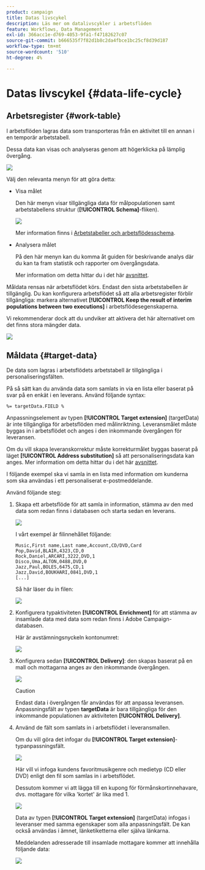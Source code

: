 ```yaml
---
product: campaign
title: Datas livscykel
description: Läs mer om datalivscykler i arbetsflöden
feature: Workflows, Data Management
exl-id: 366acc1e-d769-4053-9fa1-f47182627c07
source-git-commit: b666535f7f82d1b8c2da4fbce1bc25cf8d39d187
workflow-type: tm+mt
source-wordcount: '510'
ht-degree: 4%

---
```


# Datas livscykel {#data-life-cycle}



## Arbetsregister {#work-table}

I arbetsflöden lagras data som transporteras från en aktivitet till en annan i en temporär arbetstabell.

Dessa data kan visas och analyseras genom att högerklicka på lämplig övergång.

![](assets/wf-right-click-analyze.png)

Välj den relevanta menyn för att göra detta:

* Visa målet

  Den här menyn visar tillgängliga data för målpopulationen samt arbetstabellens struktur (**[!UICONTROL Schema]**-fliken).

  ![](assets/wf-right-click-display.png)

  Mer information finns i [Arbetstabeller och arbetsflödesschema](monitoring-workflow-execution.md#worktables-and-workflow-schema).

* Analysera målet

  På den här menyn kan du komma åt guiden för beskrivande analys där du kan ta fram statistik och rapporter om övergångsdata.

  Mer information om detta hittar du i det här [avsnittet](../../reporting/using/using-the-descriptive-analysis-wizard.md).

Måldata rensas när arbetsflödet körs. Endast den sista arbetstabellen är tillgänglig. Du kan konfigurera arbetsflödet så att alla arbetsregister förblir tillgängliga: markera alternativet **[!UICONTROL Keep the result of interim populations between two executions]** i arbetsflödesegenskaperna.

Vi rekommenderar dock att du undviker att aktivera det här alternativet om det finns stora mängder data.

![](assets/wf-purge-data-option.png)

## Måldata {#target-data}

De data som lagras i arbetsflödets arbetstabell är tillgängliga i personaliseringsfälten.

På så sätt kan du använda data som samlats in via en lista eller baserat på svar på en enkät i en leverans. Använd följande syntax:

```
%= targetData.FIELD %
```

Anpassningselement av typen **[!UICONTROL Target extension]** (targetData) är inte tillgängliga för arbetsflöden med målinriktning. Leveransmålet måste byggas in i arbetsflödet och anges i den inkommande övergången för leveransen.

Om du vill skapa leveranskorrektur måste korrekturmålet byggas baserat på läget **[!UICONTROL Address substitution]** så att personaliseringsdata kan anges. Mer information om detta hittar du i det här [avsnittet](../../delivery/using/steps-defining-the-target-population.md#using-address-substitution-in-proof).

I följande exempel ska vi samla in en lista med information om kunderna som ska användas i ett personaliserat e-postmeddelande.

Använd följande steg:

1. Skapa ett arbetsflöde för att samla in information, stämma av den med data som redan finns i databasen och starta sedan en leverans.

   ![](assets/wf-targetdata-sample-1.png)

   I vårt exempel är filinnehållet följande:

   ```
   Music,First name,Last name,Account,CD/DVD,Card
   Pop,David,BLAIR,4323,CD,0
   Rock,Daniel,ARCARI,3222,DVD,1
   Disco,Uma,ALTON,0488,DVD,0
   Jazz,Paul,BOLES,6475,CD,1
   Jazz,David,BOUKHARI,0841,DVD,1
   [...]
   ```

   Så här läser du in filen:

   ![](assets/wf-targetdata-sample-2.png)

1. Konfigurera typaktiviteten **[!UICONTROL Enrichment]** för att stämma av insamlade data med data som redan finns i Adobe Campaign-databasen.

   Här är avstämningsnyckeln kontonumret:

   ![](assets/wf-targetdata-sample-3.png)

1. Konfigurera sedan **[!UICONTROL Delivery]**: den skapas baserat på en mall och mottagarna anges av den inkommande övergången.

   ![](assets/wf-targetdata-sample-4.png)

   >[!CAUTION]
   >
   >Endast data i övergången får användas för att anpassa leveransen. Anpassningsfält av typen **targetData** är bara tillgängliga för den inkommande populationen av aktiviteten **[!UICONTROL Delivery]**.

1. Använd de fält som samlats in i arbetsflödet i leveransmallen.

   Om du vill göra det infogar du **[!UICONTROL Target extension]**-typanpassningsfält.

   ![](assets/wf-targetdata-sample-5.png)

   Här vill vi infoga kundens favoritmusikgenre och medietyp (CD eller DVD) enligt den fil som samlas in i arbetsflödet.

   Dessutom kommer vi att lägga till en kupong för förmånskortinnehavare, dvs. mottagare för vilka &#39;kortet&#39; är lika med 1.

   ![](assets/wf-targetdata-sample-6.png)

   Data av typen **[!UICONTROL Target extension]** (targetData) infogas i leveranser med samma egenskaper som alla anpassningsfält. De kan också användas i ämnet, länketiketterna eller själva länkarna.

   Meddelanden adresserade till insamlade mottagare kommer att innehålla följande data:

   ![](assets/wf-targetdata-sample-7.png)
